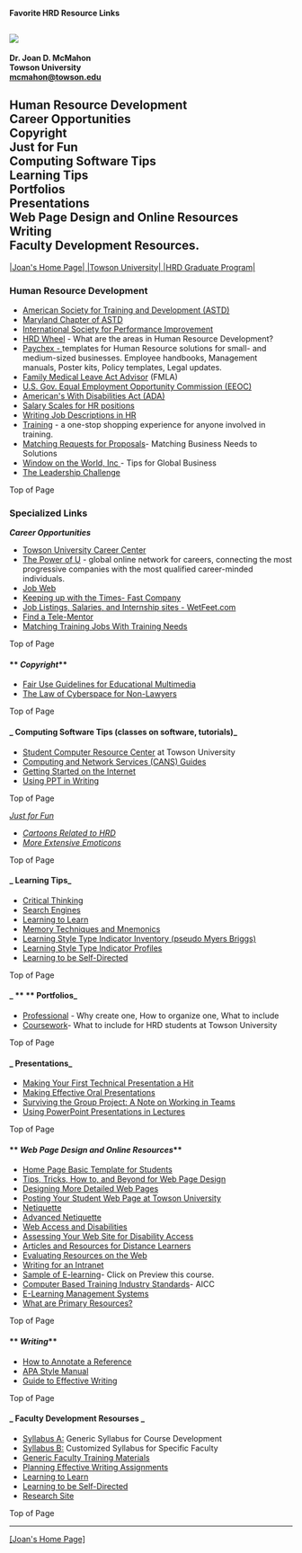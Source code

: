   **Favorite HRD Resource Links**

[![](bobbiapproved_sm.gif)](http://www.cast.org/bobby/)  
---  
**Dr. Joan D. McMahon**  
**Towson University**  
**mcmahon@towson.edu**

**Human Resource Development**  
**Career Opportunities**  
**Copyright**  
**Just for Fun**  
**Computing Software Tips**  
**Learning Tips**  
**Portfolios**  
**Presentations**  
**Web Page Design and Online Resources**  
**Writing**  
**Faculty Development  Resources.**  
---  
[|Joan's Home Page|  |](http://www.towson.edu/~mcmahon)[Towson University|
](http://www.towson.edu)[|HRD Graduate
Program|](http://cgeewebdb.towson.edu/cger/grad/programs/HRD/hrdhome.html)  
  
###   Human Resource Development

  * [American Society for Training and Development (ASTD)](http://www.astd.org/)
  * [Maryland Chapter of ASTD](http://www.astdmaryland.org/)
  * [International Society for Performance Improvement](http://www.ispi.org/)
  * [HRD Wheel](http://www.towson.edu/~mcmahon/HRDwheel.gif) -  What are the areas in Human Resource Development?
  * [Paychex - ](http://www.paychex.com/)templates for Human Resource solutions for small- and medium-sized businesses. Employee handbooks, Management manuals, Poster kits, Policy templates, Legal updates.
  * [Family Medical Leave Act Advisor](http://www.elaws.dol.gov/fmla/wren/menufmla.htm) (FMLA)
  * [U.S. Gov. Equal Employment Opportunity Commission (EEOC)](http://www.eeoc.gov)
  * [American's With Disabilities Act (ADA)](http://www.dol.gov/dol/esa/public/regs/statutes/ofccp/ada.htm) 
  * [Salary Scales for HR positions](http://www.salaries.com) 
  * [Writing Job Descriptions in HR](http://www.jobdescriptions.com) 
  * [Training](http://www.trainet.com)  \- a one-stop shopping experience for anyone involved in training.
  * [Matching Requests for Proposals](http://rfp.thinq.com/)\- Matching Business Needs to Solutions
  * [Window on the World, Inc ](http://www.windowontheworldinc.com/countryprofile/index.html)\- Tips for Global Business
  * [The Leadership Challenge](http://www.theleadershipchallenge.com/forum/index.html)

Top of Page  
  
###   Specialized Links

**_Career Opportunities_**

  * [Towson University Career Center](http://www.towson.edu/careercenter/)
  * [The Power of U](http://www.occ.com/) \- global online network for careers, connecting the most progressive companies with the most qualified career-minded individuals. 
  * [Job Web](http://www.jobweb.org/map.htm)
  * [Keeping up with the Times- Fast Company](http://www.fastcompany.com/online/resources/backissues.html)
  * [Job Listings, Salaries, and Internship sites - WetFeet.com](http://www.homefair.com/calc/salcalc.html?NETSCAPE_LIVEWIRE.src=wetfeet)
  * [Find a Tele-Mentor](http://mbhs.bergtraum.k12.ny.us/mentor)
  * [Matching Training Jobs With Training Needs](http://www.trainingfolks.com/)

Top of Page

####    ** _Copyright_**  

  * [Fair Use Guidelines for Educational Multimedia](http://www.indiana.edu/~ccumc/mmfairuse.html)
  * [The Law of Cyberspace for Non-Lawyers](http://www.gcwf.com/articles/cyber/primer.html)

Top of Page

####  _  **Computing Software Tips    (classes on software, tutorials)**_

  * [Student Computer Resource Center](http://www.towson.edu/scsc) at Towson University
  * [Computing and Network Services (CANS) Guides](http://www.towson.edu/cans/helpcenter/technical/welcome.html)
  * [Getting Started on the Internet](http://www.swcollege.com/bef/internet_resources.html)
  * [Using PPT in Writing](http://www.microsoft.com/education/hed/news/august/pptwrite.htm)

Top of Page

_[Just for Fun](http://www.towson.edu/cans/helpcenter/technical/welcome.html)_



  * _[Cartoons Related to HRD](http://www.glasbergen.com/)_
  * _[More Extensive Emoticons](http://www.windweaver.com/emoticon.htm)_

Top of Page

####  _  **Learning Tips**_

  * [Critical Thinking](http://www.criticalthinking.org)
  * [Search Engines](http://www.infoseek.com/Titles?qt=HRD+jobs&col=WW&sv=N5&svx=nssbR1)
  * [Learning to Learn](http://polaris.umuc.edu/~rouellet/learning/links.htm) 
  * [Memory Techniques and Mnemonics](http://www.mindtools.com/memory.html)
  * [Learning Style Type Indicator  Inventory (pseudo Myers Briggs)](http://www.ttuhsc.edu/success/lsti.htm)
  * [Learning Style Type Indicator Profiles](http://typelogic.com/)
  * [Learning to be Self-Directed](http://www.longleaf.net/ggrow/SSDL/Model.html#SituationalLeadership)

Top of Page

####  _         ** ** **Portfolios**_  

  * [Professional](http://www.bsu.edu/careers/portfoli.html) _-_ Why create one, How to organize one, What to include
  * [Coursework](http://www.towson.edu/~mcmahon/homepage/portfolio.html)\- What to include for HRD students at Towson University

Top of Page

####  _  **Presentations**_  

  * [Making Your First Technical Presentation a Hit](http://www.tms.org/Students/ProPref/9509/9509-08.html)
  * [Making Effective Oral Presentations](http://www.cba.neu.edu/~ewertheim/skills/oral.htm)
  * [Surviving the Group Project: A Note on Working in Teams](http://www.cba.neu.edu/~ewertheim/teams/ovrvw2.htm)
  * [Using PowerPoint Presentations in Lectures](http://www.microsoft.com/education/hed/news/november/cblppt.htm)

Top of Page

####    ** _Web Page Design and Online Resources_**

  * [Home Page Basic Template for Students](http://www.towson.edu/~mcmahon/ppd/yourownwebpage.html)
  * [Tips, Tricks, How to, and Beyond for Web Page Design](http://www.tips-tricks.com)
  * [Designing More Detailed Web Pages](http://info.med.yale.edu/caim/manual/)
  * [Posting Your Student Web Page at Towson University](http://tiger.towson.edu/student.html)
  * [Netiquette](http://www.osu.edu/education/ftad/Publications/elecdisc/pages/netiq.htm)
  * [Advanced Netiquette](http://jade.wabash.edu/wabnet/info/netiquet.htm)
  * [Web Access and Disabilities](http://www.w3.org/WAI/)
  * [Assessing Your Web Site for Disability Access](http://www.cast.org/bobby/)
  * [Articles and Resources for Distance Learners](http://www.geteducated.com/articles.htm)
  * [Evaluating Resources on the Web](http://www.lib.calpoly.edu/infocomp/modules/index.html)
  * [Writing for an Intranet](http://www.gooddocuments.com/homepage/homepage.htm)
  * [Sample of E-learning](http://www.oxfordprinceton.com/blue/commodity.asp)-  Click on Preview this course.
  * [Computer Based Training Industry Standards](http://www.aicc.org/pages/related.html)\- AICC
  * [E-Learning Management Systems](http://www.imsproject.org/)
  * [What are Primary Resources?](http://memory.loc.gov/ammem/ndlpedu/lessons/primary.html)

Top of Page

####    ** _Writing_**  

  * [How to Annotate a Reference](http://www.towson.edu/~cooklib/general/annot.html)
  * [APA Style Manual](http://www.psychwww.com/resource/apacrib.htm)
  * [Guide to Effective Writing](http://ccc.commnet.edu/grammar/index.htm)

Top of Page  
  
####  **_ Faculty Development Resourses _**

  * [Syllabus A:](http://www.towson.edu/~mcmahon/homepage/genericsyllabus.html)  Generic Syllabus for Course Development
  * [Syllabus B:](http://www.towson.edu/~mcmahon/homepage/genericschedule.html)  Customized Syllabus for Specific Faculty
  * [Generic Faculty Training Materials](http://www.blackboard.com/courses/USMWIT2)
  * [Planning Effective Writing Assignments](http://www.umuc.edu/prog/ugp/ewp/ewp.html)
  * [Learning to Learn](http://polaris.umuc.edu/~rouellet/learning/links.htm)
  * [Learning to be Self-Directed](http://www.longleaf.net/ggrow/SSDL/Model.html#SituationalLeadership)
  * [Research Site](http://www.mcli.dist.maricopa.edu/proj/res_meth/login.html)

Top of Page  
  
* * *

[[Joan's Home Page]](http://www.towson.edu/~mcmahon)

